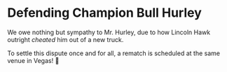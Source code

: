 # Defending Champion Bull Hurley
We owe nothing but sympathy to Mr. Hurley, due to how Lincoln Hawk outright
*cheated* him out of a new truck.

To settle this dispute once and for all, a rematch is scheduled at the same venue in Vegas! 💪
